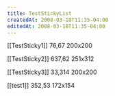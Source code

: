 ```yaml
---
title: TestStickyList
createdAt: 2008-03-18T11:35-04:00
editedAt: 2008-03-18T11:35-04:00
---
```


[[TestSticky1]] 76,67 200x200

[[TestSticky2]] 637,62 251x312

[[TestSticky3]] 33,314 200x200

[[test1]] 352,53 172x154


